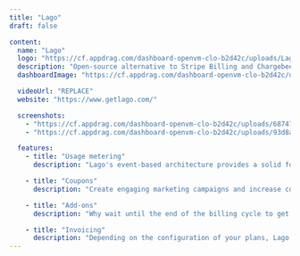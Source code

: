 ```yaml
---
title: "Lago"
draft: false

content:
  name: "Lago"
  logo: "https://cf.appdrag.com/dashboard-openvm-clo-b2d42c/uploads/Lago-EpCS.png"
  description: "Open-source alternative to Stripe Billing and Chargebee it offers a modular architecture for metering and usage-based billing, at every stage of your company."
  dashboardImage: "https://cf.appdrag.com/dashboard-openvm-clo-b2d42c/uploads/68747470733a2f2f75706c6f6164732d73736c2e776562666c6f772e636f6d2f3633353131393530366533366261663563323637666563642f3633356236646630656538656666616135346331666134325f62616e6e65-MvwL.jpg"

  videoUrl: "REPLACE"
  website: "https://www.getlago.com/"

  screenshots:
    - "https://cf.appdrag.com/dashboard-openvm-clo-b2d42c/uploads/68747470733a2f2f75706c6f6164732d73736c2e776562666c6f772e636f6d2f3633353131393530366533366261663563323637666563642f3633356236646630656538656666616135346331666134325f62616e6e65-MvwL.jpg"
    - "https://cf.appdrag.com/dashboard-openvm-clo-b2d42c/uploads/93d8a2b7-b24b-4221-9284-281b773dafcb-sEir.png"

  features:
    - title: "Usage metering"
      description: "Lago's event-based architecture provides a solid foundation for building a fair pricing model that scales with your business."

    - title: "Coupons"
      description: "Create engaging marketing campaigns and increase conversion with coupons that customers can redeem to get a discount."

    - title: "Add-ons"
      description: "Why wait until the end of the billing cycle to get paid? Lago allows you to create one-time charges that are invoiced on the fly."

    - title: "Invoicing"
      description: "Depending on the configuration of your plans, Lago automatically calculates what each customer owes you and generates invoices."
---
```

